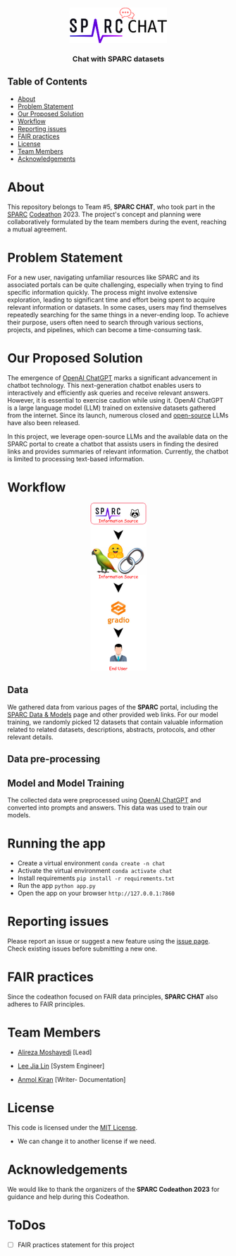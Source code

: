 <p align="center">
    <img src="logo.png" alt="Logo" height="80">
  <br/>
  <h3 align="center">
  Chat with SPARC datasets</h3>
</p>

<!-- TABLE OF CONTENTS -->

## Table of Contents

- [About](#about)
- [Problem Statement](#problem-statement)
- [Our Proposed Solution](#our-proposed-solution)
- [Workflow](#workflow)
- [Reporting issues](#reporting-issues)
- [FAIR practices](#fair-practices)
- [License](#license)
- [Team Members](#team-members)
- [Acknowledgements](#acknowledgements)

# About

This repository belongs to Team #5, **SPARC CHAT**, who took part in the [SPARC](https://commonfund.nih.gov/sparc) [Codeathon](https://sparc.science/news-and-events/events/2023sparc-codeathon/event-details) 2023. The project's concept and planning were collaboratively formulated by the team members during the event, reaching a mutual agreement.

# Problem Statement

For a new user, navigating unfamiliar resources like SPARC and its associated portals can be quite challenging, especially when trying to find specific information quickly. The process might involve extensive exploration, leading to significant time and effort being spent to acquire relevant information or datasets. In some cases, users may find themselves repeatedly searching for the same things in a never-ending loop. To achieve their purpose, users often need to search through various sections, projects, and pipelines, which can become a time-consuming task.

# Our Proposed Solution

The emergence of [OpenAI ChatGPT](https://chat.openai.com) marks a significant advancement in chatbot technology. This next-generation chatbot enables users to interactively and efficiently ask queries and receive relevant answers. However, it is essential to exercise caution while using it. OpenAI ChatGPT is a large language model (LLM) trained on extensive datasets gathered from the internet. Since its launch, numerous closed and [open-source](https://github.com/eugeneyan/open-llms) LLMs have also been released.

In this project, we leverage open-source LLMs and the available data on the SPARC portal to create a chatbot that assists users in finding the desired links and provides summaries of relevant information. Currently, the chatbot is limited to processing text-based information.

# Workflow

<p align="center">
    <img src="pipeline.png" alt="Pipeline" width="25%">
</p>

## Data

We gathered data from various pages of the **SPARC** portal, including the [SPARC Data & Models](https://sparc.science/data?type=dataset) page and other provided web links. For our model training, we randomly picked 12 datasets that contain valuable information related to related datasets, descriptions, abstracts, protocols, and other relevant details.

## Data pre-processing

## Model and Model Training

The collected data were preprocessed using [OpenAI ChatGPT](https://chat.openai.com/) and converted into prompts and answers. This data was used to train our models.

# Running the app

- Create a virtual environment `conda create -n chat`
- Activate the virtual environment `conda activate chat`
- Install requirements `pip install -r requirements.txt`
- Run the app `python app.py`
- Open the app on your browser `http://127.0.0.1:7860`

# Reporting issues

Please report an issue or suggest a new feature using the [issue page](https://github.com/SPARC-FAIR-Codeathon/2023-team-5/issues). Check existing issues before submitting a new one.

# FAIR practices

Since the codeathon focused on FAIR data principles, **SPARC CHAT** also adheres to FAIR principles.

# Team Members

- [Alireza Moshayedi](https://github.com/alrzmshy) [Lead]
- [Lee Jia Lin](https://github.com/jlin95) [System Engineer]

- [Anmol Kiran](https://github.com/codemeleon) [Writer- Documentation]

# License

This code is licensed under the [MIT License](https://opensource.org/licenses/MIT).

- We can change it to another license if we need.

# Acknowledgements

We would like to thank the organizers of the **SPARC Codeathon 2023** for guidance and help during this Codeathon.

# ToDos

- [ ] FAIR practices statement for this project
